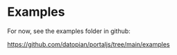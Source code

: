 # Examples

For now, see the examples folder in github:

https://github.com/datopian/portaljs/tree/main/examples
